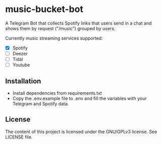 # music-bucket-bot

A Telegram Bot that collects Spotify links that users send in a chat and shows them by request ("/music") grouped by users.

Currently music streaming services supported:
- [x] Spotify
- [ ] Deezer
- [ ] Tidal
- [ ] Youtube

## Installation
- Install dependencies from requirements.txt
- Copy the .env.example file to .env and fill the variables with your Telegram and Spotify data.

## License
The content of this project is licensed under the GNU/GPLv3 license. See LICENSE file.